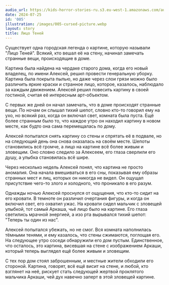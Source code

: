 ```yaml
---
audio_url: https://kids-horror-stories-ru.s3.eu-west-1.amazonaws.com/audio/005-cursed-picture.mp3
date: 2024-07-25
id: '005'
illustration: /images/005-cursed-picture.webp
layout: story
title: Лицо Теней
---
```


Существует одна городская легенда о картине, которую называли "Лицо Теней". Всякий, кто вешал её на стену, начинал замечать странные вещи, происходящие в доме.

Картина была найдена на чердаке старого дома, когда его новый владелец, по имени Алексей, решил провести генеральную уборку. Картина была покрыта пылью, но даже через слои грязи можно было различить яркие краски и странное лицо, которое, казалось, наблюдало за каждым движением. Алексей решил повесить картину в своей гостиной, считая её интересным арт-объектом.

С первых же дней он начал замечать, что в доме происходят странные вещи. По ночам он слышал тихий шепот, словно кто-то говорил ему на ухо, но всякий раз, когда он включал свет, комната была пуста. Ещё более странным было то, что каждое утро он находил картину в новом месте, как будто она сама перемещалась по дому.

Алексей попытался снять картину со стены и спрятать её в подвале, но на следующий день она снова оказалась на своём месте. Шепоты становились всё громче, а лицо на картине всё более живым и зловещим. Оно словно следило за Алексеем, его глаза сверлили его душу, а улыбка становилась всё шире.

Через несколько недель Алексей понял, что картина не просто аномалия. Она начала вмешиваться в его сны, показывая ему образы странных мест и лиц, которых он никогда не видел. Он ощущал присутствие чего-то злого и холодного, что проникало в его разум.

Однажды ночью Алексей проснулся от ощущения, что кто-то сидит на его кровати. В темноте он различил очертания фигуры, и когда он включил свет, его охватил ужас. На кровати сидел мальчик с зловещей улыбкой, тот самый Аркаша, чьё лицо было на картине. Его глаза светились мрачной энергией, а изо рта вырывался тихий шепот: "Теперь ты один из нас".

Алексей попытался убежать, но не смог. Вся комната наполнилась тёмными тенями, и ему казалось, что стены сжимаются, поглощая его. На следующее утро соседи обнаружили его дом пустым. Единственное, что осталось, это картина, висевшая на стене с изображением Аркаши, который теперь выглядел ещё более живым и зловещим.

С тех пор дом стоял заброшенным, и местные жители обходили его стороной. Картина, говорят, всё ещё висит на стене, и любой, кто взглянет на неё, рискует стать следующей жертвой проклятого мальчика Аркаши, чей дух навечно заперт в этой зловещей картине.